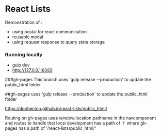 # React Lists

Demonstration of :

* using postal for react communication
* reusable modal
* using request response to query state storage


### Running locally

* gulp dev
* http://127.0.0.1:8080

 
###gh-pages 
This branch uses 'gulp release --production' to update the public_html folder
 
##gh-pages
uses 'gulp release --production' to update the public_html folder

https://donhenton.github.io/react-lists/public_html/

Routing on gh-pages uses window.location.pathname in the navcomponent and routes to handle that local development has a path of '/' where gh-pages has a path of '/react-lists/public_html/'
